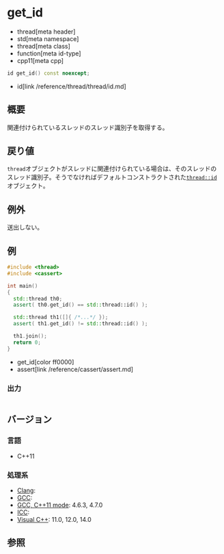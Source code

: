 # get_id
* thread[meta header]
* std[meta namespace]
* thread[meta class]
* function[meta id-type]
* cpp11[meta cpp]

```cpp
id get_id() const noexcept;
```
* id[link /reference/thread/thread/id.md]


## 概要
関連付けられているスレッドのスレッド識別子を取得する。


## 戻り値
`thread`オブジェクトがスレッドに関連付けられている場合は、そのスレッドのスレッド識別子。そうでなければデフォルトコンストラクトされた[`thread::id`](/reference/thread/thread/id.md)オブジェクト。


## 例外
送出しない。


## 例
```cpp
#include <thread>
#include <cassert>

int main()
{
  std::thread th0;
  assert( th0.get_id() == std::thread::id() );

  std::thread th1([]{ /*...*/ });
  assert( th1.get_id() != std::thread::id() );

  th1.join();
  return 0;
}
```
* get_id[color ff0000]
* assert[link /reference/cassert/assert.md]

### 出力
```
```

## バージョン
### 言語
- C++11

### 処理系
- [Clang](/implementation.md#clang):
- [GCC](/implementation.md#gcc):
- [GCC, C++11 mode](/implementation.md#gcc): 4.6.3, 4.7.0
- [ICC](/implementation.md#icc):
- [Visual C++](/implementation.md#visual_cpp): 11.0, 12.0, 14.0


## 参照
